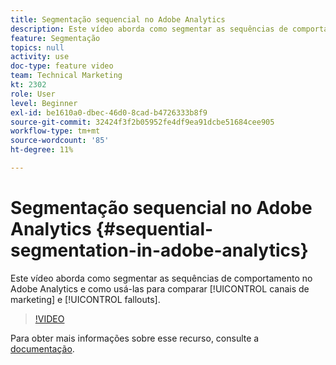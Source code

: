 ```yaml
---
title: Segmentação sequencial no Adobe Analytics
description: Este vídeo aborda como segmentar as sequências de comportamento no Adobe Analytics e como usá-las para comparar canais de marketing e fallouts.
feature: Segmentação
topics: null
activity: use
doc-type: feature video
team: Technical Marketing
kt: 2302
role: User
level: Beginner
exl-id: be1610a0-dbec-46d0-8cad-b4726333b8f9
source-git-commit: 32424f3f2b05952fe4df9ea91dcbe51684cee905
workflow-type: tm+mt
source-wordcount: '85'
ht-degree: 11%

---
```


# Segmentação sequencial no Adobe Analytics {#sequential-segmentation-in-adobe-analytics}

Este vídeo aborda como segmentar as sequências de comportamento no Adobe Analytics e como usá-las para comparar [!UICONTROL canais de marketing] e [!UICONTROL fallouts].

>[!VIDEO](https://video.tv.adobe.com/v/25405/?quality=12)

Para obter mais informações sobre esse recurso, consulte a [documentação](https://marketing.adobe.com/resources/help/en_US/analytics/segment/index.html?f=seg_build_ui).
